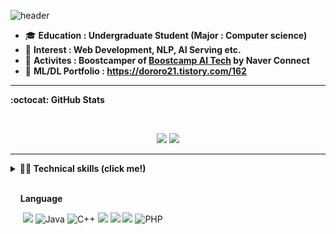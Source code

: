 ![header](https://capsule-render.vercel.app/api?type=waving&color=timeGradient&height=240&section=header&text=Failure%20is%20delay,%20but%20not%20defeat%20🔨&fontSize=36&animation=fadeIn&fontAlignY=36)

- 🎓 **Education : Undergraduate Student (Major : Computer science)**
- :balloon: **Interest : Web Development, NLP, AI Serving etc.**
- :eyes: **Activites : Boostcamper of [Boostcamp AI Tech](https://boostcamp.connect.or.kr/program.html) by Naver Connect**
- :notebook_with_decorative_cover: **ML/DL Portfolio :  https://dororo21.tistory.com/162**

----


<strong>:octocat: GitHub Stats</strong>

<br/>

<p align = "center">
  <img src = "https://github-readme-stats.vercel.app/api?username=JAEWOOSUN&show_icons=true&theme=radical&count_private=true&line_height=27">
  <img src = "https://github-readme-stats.vercel.app/api/top-langs/?username=JAEWOOSUN&theme=radical&langs_count=4">
</p>

----
<details>
<summary><strong>👩‍💻 Technical skills (click me!)</strong>

<br>
<br>

&nbsp;&nbsp;&nbsp;&nbsp;<strong>Language</strong>
<br>
<p align="left">
    &nbsp;&nbsp;&nbsp;&nbsp;
    <img src="https://img.shields.io/badge/python%20-%2314354C.svg?&style=for-the-badge&logo=python&logoColor=white"/>
    <img alt="Java" src="https://img.shields.io/badge/java-%23ED8B00.svg?style=for-the-badge&logo=java&logoColor=white"/>
    <img alt="C++" src="https://img.shields.io/badge/c++-%2300599C.svg?style=for-the-badge&logo=c%2B%2B&logoColor=white"/>
    <img src="https://img.shields.io/badge/javascript%20-%23323330.svg?&style=for-the-badge&logo=javascript&logoColor=%23F7DF1E"/>
    <img src="https://img.shields.io/badge/html5%20-%23E34F26.svg?&style=for-the-badge&logo=html5&logoColor=white"/>
    <img src="https://img.shields.io/badge/css3%20-%231572B6.svg?&style=for-the-badge&logo=css3&logoColor=white"/>
    <img alt="PHP" src="https://img.shields.io/badge/php-%23777BB4.svg?style=for-the-badge&logo=php&logoColor=white"/>

</p>
<br>
</summary>
&nbsp;&nbsp;&nbsp;&nbsp;<strong>Frameworks and libraries - Web</strong>
<br>
<br>
<p align="left">
    &nbsp;&nbsp;&nbsp;&nbsp;
    <img alt="Spring" src="https://img.shields.io/badge/spring-%236DB33F.svg?style=for-the-badge&logo=spring&logoColor=white"/>
    <img alt="Django" src="https://img.shields.io/badge/django-%23092E20.svg?style=for-the-badge&logo=django&logoColor=white"/>
    <img alt="jQuery" src="https://img.shields.io/badge/jquery-%230769AD.svg?style=for-the-badge&logo=jquery&logoColor=white"/>
    <img alt="MySQL" src="https://img.shields.io/badge/mysql-%2300f.svg?style=for-the-badge&logo=mysql&logoColor=white"/>
</p>
<br>
&nbsp;&nbsp;&nbsp;&nbsp;<strong>Frameworks and libraries - ML/DL</strong>
<br>
<br>
<p align="left">
    &nbsp;&nbsp;&nbsp;&nbsp;
    <img src="https://img.shields.io/badge/PyTorch%20-%23EE4C2C.svg?&style=for-the-badge&logo=PyTorch&logoColor=white" />
    <img src="https://user-images.githubusercontent.com/37205213/122739834-5369e480-d2be-11eb-8402-880dbb82ad2a.png" width="11%"/>
    <img src="https://img.shields.io/badge/pandas%20-%23150458.svg?&style=for-the-badge&logo=pandas&logoColor=white" />
    <img src="https://img.shields.io/badge/numpy%20-%23013243.svg?&style=for-the-badge&logo=numpy&logoColor=white" />
    <img alt="OpenCV" src="https://img.shields.io/badge/opencv-%23white.svg?style=for-the-badge&logo=opencv&logoColor=white"/>
</p>
<br>
&nbsp;&nbsp;&nbsp;&nbsp;<strong>etc.</strong>
<br>
<br>
<p align="left">
    &nbsp;&nbsp;&nbsp;&nbsp;
    <img alt="AWS" src="https://img.shields.io/badge/AWS-%23FF9900.svg?style=for-the-badge&logo=amazon-aws&logoColor=white"/>
    <img alt="Docker" src="https://img.shields.io/badge/docker-%230db7ed.svg?style=for-the-badge&logo=docker&logoColor=white"/>
    <img alt="Apache" src="https://img.shields.io/badge/apache-%23D42029.svg?style=for-the-badge&logo=apache&logoColor=white"/>
    <img alt="Linux" src="https://img.shields.io/badge/Linux-FCC624?style=for-the-badge&logo=linux&logoColor=black">
    <img alt="Ubuntu" src="https://img.shields.io/badge/Ubuntu-E95420?style=for-the-badge&logo=ubuntu&logoColor=white" />

</p>
</details>
